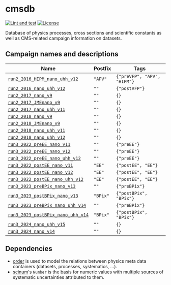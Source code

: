 # cmsdb

[![Lint and test](https://github.com/uhh-cms/cmsdb/actions/workflows/lint_and_test.yaml/badge.svg)](https://github.com/uhh-cms/cmsdb/actions/workflows/lint_and_test.yaml)
[![License](https://img.shields.io/github/license/uhh-cms/cmsdb.svg)](https://github.com/uhh-cms/cmsdb/blob/master/LICENSE)

Database of physics processes, cross sections and scientific constants as well as CMS-related campaign information on datasets.

## Campaign names and descriptions

| Name                                                                                   | Postfix  | Tags                        |
| -------------------------------------------------------------------------------------- | -------- | --------------------------- |
| [`run2_2016_HIPM_nano_uhh_v12`](./cmsdb/campaigns/run2_2016_HIPM_nano_uhh_v12)         | `"APV"`  | `{"preVFP", "APV", "HIPM"}` |
| [`run2_2016_nano_uhh_v12`](./cmsdb/campaigns/run2_2016_nano_uhh_v12)                   | `""`     | `{"postVFP"}`               |
| [`run2_2017_nano_v9`](./cmsdb/campaigns/run2_2017_nano_v9)                             | `""`     | `{}`                        |
| [`run2_2017_JMEnano_v9`](./cmsdb/campaigns/run2_2017_JMEnano_v9)                       | `""`     | `{}`                        |
| [`run2_2017_nano_uhh_v11`](./cmsdb/campaigns/run2_2017_nano_uhh_v11)                   | `""`     | `{}`                        |
| [`run2_2018_nano_v9`](./cmsdb/campaigns/run2_2018_nano_v9)                             | `""`     | `{}`                        |
| [`run2_2018_JMEnano_v9`](./cmsdb/campaigns/run2_2018_JMEnano_v9)                       | `""`     | `{}`                        |
| [`run2_2018_nano_uhh_v11`](./cmsdb/campaigns/run2_2018_nano_uhh_v11)                   | `""`     | `{}`                        |
| [`run2_2018_nano_uhh_v12`](./cmsdb/campaigns/run2_2018_nano_uhh_v12)                   | `""`     | `{}`                        |
| [`run3_2022_preEE_nano_v11`](./cmsdb/campaigns/run3_2022_preEE_nano_v11)               | `""`     | `{"preEE"}`                 |
| [`run3_2022_preEE_nano_v12`](./cmsdb/campaigns/run3_2022_preEE_nano_v12)               | `""`     | `{"preEE"}`                 |
| [`run3_2022_preEE_nano_uhh_v12`](./cmsdb/campaigns/run3_2022_preEE_nano_uhh_v12)       | `""`     | `{"preEE"}`                 |
| [`run3_2022_postEE_nano_v11`](./cmsdb/campaigns/run3_2022_postEE_nano_v11)             | `"EE"`   | `{"postEE", "EE"}`          |
| [`run3_2022_postEE_nano_v12`](./cmsdb/campaigns/run3_2022_postEE_nano_v12)             | `"EE"`   | `{"postEE", "EE"}`          |
| [`run3_2022_postEE_nano_uhh_v12`](./cmsdb/campaigns/run3_2022_postEE_nano_uhh_v12)     | `"EE"`   | `{"postEE", "EE"}`          |
| [`run3_2023_preBPix_nano_v13`](./cmsdb/campaigns/run3_2023_preBPix_nano_v13)           | `""`     | `{"preBPix"}`               |
| [`run3_2023_postBPix_nano_v13`](./cmsdb/campaigns/run3_2023_postBPix_nano_v13)         | `"BPix"` | `{"postBPix", "BPix"}`      |
| [`run3_2023_preBPix_nano_uhh_v14`](./cmsdb/campaigns/run3_2023_preBPix_nano_uhh_v14)   | `""`     | `{"preBPix"}`               |
| [`run3_2023_postBPix_nano_uhh_v14`](./cmsdb/campaigns/run3_2023_postBPix_nano_uhh_v14) | `"BPix"` | `{"postBPix", "BPix"}`      |
| [`run3_2024_nano_uhh_v15`](./cmsdb/campaigns/run3_4_nano_uhh_v15)                      | `""`     | `{}`                        |
| [`run3_2024_nano_v14`](./cmsdb/campaigns/run3_2024_nano_v14)                           | `""`     | `{}`                        |

## Dependencies

- [order](https://github.com/riga/order) is used to model the relations between physics meta data containers (datasets, processes, systematics, ...).
- [scinum](https://github.com/riga/scinum)'s `Number` is the basis for numeric values with multiple sources of systematic uncertainties attributed to them.
